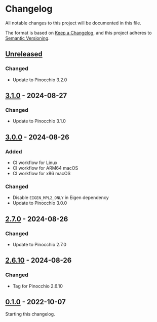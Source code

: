 # Changelog

All notable changes to this project will be documented in this file.

The format is based on [Keep a Changelog](https://keepachangelog.com/en/1.0.0/),
and this project adheres to [Semantic Versioning](https://semver.org/spec/v2.0.0.html).

## [Unreleased]

### Changed

- Update to Pinocchio 3.2.0

## [3.1.0] - 2024-08-27

### Changed

- Update to Pinocchio 3.1.0

## [3.0.0] - 2024-08-26

### Added

- CI workflow for Linux
- CI workflow for ARM64 macOS
- CI workflow for x86 macOS

### Changed

- Disable `EIGEN_MPL2_ONLY` in Eigen dependency
- Update to Pinocchio 3.0.0

## [2.7.0] - 2024-08-26

### Changed

- Update to Pinocchio 2.7.0

## [2.6.10] - 2024-08-26

### Changed

- Tag for Pinocchio 2.6.10

## [0.1.0] - 2022-10-07

Starting this changelog.

[unreleased]: https://github.com/upkie/upkie/compare/v3.1.0...HEAD
[3.1.0]: https://github.com/upkie/upkie/compare/v3.0.0...v3.1.0
[3.0.0]: https://github.com/upkie/upkie/compare/v2.7.0...v3.0.0
[2.7.0]: https://github.com/upkie/upkie/compare/v2.6.10...v2.7.0
[2.6.10]: https://github.com/upkie/upkie/compare/v0.1.0...v2.6.10
[0.1.0]: https://github.com/upkie/upkie/releases/tag/v0.1.0
